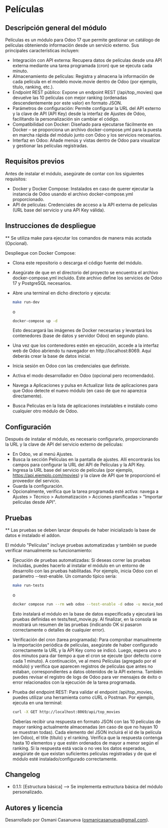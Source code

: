 # Películas

## Descripción general del módulo

Películas es un módulo para Odoo 17 que permite gestionar un catálogo de películas obteniendo información desde un servicio externo. Sus principales características incluyen:

- Integración con API externa: Recupera datos de películas desde una API externa mediante una tarea programada (cron) que se ejecuta cada minuto.
- Almacenamiento de películas: Registra y almacena la información de cada película en el modelo movie.movie dentro de Odoo (por ejemplo, título, ranking, etc.).
- Endpoint REST público: Expone un endpoint REST (/api/top_movies) que devuelve las 10 películas con mejor ranking (ordenadas descendentemente por este valor) en formato JSON.
- Parámetros de configuración: Permite configurar la URL del API externo y la clave de API (API Key) desde la interfaz de Ajustes de Odoo, facilitando la personalización sin cambiar el código.
- Compatibilidad con Docker: Diseñado para ejecutarse fácilmente en Docker – se proporciona un archivo docker-compose.yml para la puesta en marcha rápida del módulo junto con Odoo y los servicios necesarios.
- Interfaz en Odoo: Añade menús y vistas dentro de Odoo para visualizar y gestionar las películas registradas.

## Requisitos previos

Antes de instalar el módulo, asegúrate de contar con los siguientes requisitos:

- Docker y Docker Compose: Instalados en caso de querer ejecutar la instancia de Odoo usando el archivo docker-compose.yml proporcionado.
- API de películas: Credenciales de acceso a la API externa de películas (URL base del servicio y una API Key válida).

## Instrucciones de despliegue

\*\* Se utiliza make para ejecutar los comandos de manera más acotada (Opcional).

Despliegue con Docker Compose:

- Clona este repositorio o descarga el código fuente del módulo.
- Asegúrate de que en el directorio del proyecto se encuentra el archivo docker-compose.yml incluido. Este archivo define los servicios de Odoo 17 y PostgreSQL necesarios.
- Abre una terminal en dicho directorio y ejecuta:

  ```bash
  make run-dev
  ```

  o

  ```bash
  docker-compose up -d
  ```

  Esto descargará las imágenes de Docker necesarias y levantará los contenedores (base de datos y servidor Odoo) en segundo plano.

- Una vez que los contenedores estén en ejecución, accede a la interfaz web de Odoo abriendo tu navegador en http://localhost:8069. Aquí deberás crear la base de datos inicial.
- Inicia sesión en Odoo con las credenciales que definiste.
- Activa el modo desarrollador en Odoo (opcional pero recomendado).
- Navega a Aplicaciones y pulsa en Actualizar lista de aplicaciones para que Odoo detecte el nuevo módulo (en caso de que no aparezca directamente).
- Busca Películas en la lista de aplicaciones instalables e instálalo como cualquier otro módulo de Odoo.

## Configuración

Después de instalar el módulo, es necesario configurarlo, proporcionando la URL y la clave de API del servicio externo de películas:

- En Odoo, ve al menú Ajustes.
- Busca la sección Películas en la pantalla de ajustes. Allí encontrarás los campos para configurar la URL del API de Películas y la API Key.
- Ingresa la URL base del servicio de películas (por ejemplo, https://api.ejemplo.com/movies) y la clave de API que te proporcionó el proveedor del servicio.
- Guarda la configuración.
- Opcionalmente, verifica que la tarea programada esté activa: navega a Ajustes > Técnico > Automatización > Acciones planificadas > "Importar películas desde API".

## Pruebas

\*\* Las pruebas se deben lanzar después de haber inicializado la base de datos e instalado el addon.

El módulo "Películas" incluye pruebas automatizadas y también se puede verificar manualmente su funcionamiento:

- Ejecución de pruebas automatizadas: Si deseas correr las pruebas incluidas, puedes hacerlo al instalar el módulo en un entorno de desarrollo con las pruebas habilitadas. Por ejemplo, inicia Odoo con el parámetro --test-enable. Un comando típico sería:

  ```bash
  make run-tests
  ```

  o

  ```bash
  docker compose run --rm web odoo --test-enable -d odoo -u movie_module
  ```

  Esto instalará el módulo en la base de datos especificada y ejecutará las pruebas definidas en tests/test_movie.py. Al finalizar, en la consola se mostrará un resumen de las pruebas (indicando OK si pasaron correctamente o detalles de cualquier error).

- Verificación del cron (tarea programada): Para comprobar manualmente la importación periódica de películas, asegúrate de haber configurado correctamente la URL y la API Key como se indicó. Luego, espera uno o dos minutos para dar tiempo a que el cron se ejecute (por defecto corre cada 1 minuto). A continuación, ve al menú Películas (agregado por el módulo) y verifica que aparecen registros de películas que antes no estaban, correspondientes a datos obtenidos de la API externa. También puedes revisar el registro de logs de Odoo para ver mensajes de éxito o error relacionados con la ejecución de la tarea programada.

- Prueba del endpoint REST: Para validar el endpoint /api/top_movies, puedes utilizar una herramienta como cURL o Postman. Por ejemplo, ejecuta en una terminal:

  ```bash
  curl -X GET http://localhost:8069/api/top_movies
  ```

  Deberías recibir una respuesta en formato JSON con las 10 películas de mayor ranking actualmente almacenadas (en caso de que no hayan 10 se muestran todas). Cada elemento del JSON incluirá el id de la película (en Odoo), el title (título) y el ranking. Verifica que la respuesta contenga hasta 10 elementos y que estén ordenados de mayor a menor según el ranking. Si la respuesta está vacía o no ves los datos esperados, asegúrate de que existan suficientes películas registradas y de que el módulo esté instalado/configurado correctamente.


## Changelog
- 0.1.1: [Estructura básica] --> Se implementa estructura básica del módulo personalizado.


## Autores y licencia

Desarrollado por Osmani Casanueva (osmanicasanueva@gmail.com).
